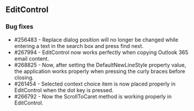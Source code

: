 ## EditControl

### Bug fixes

* \#256483 - Replace dialog position will no longer be changed while entering a text in the search box and press find next.
* \#267994 - EditControl now works perfectly when copying Outlook 365 email content.
* \#268825 - Now, after setting the DefaultNewLineStyle property value, the application works properly when pressing the curly braces before closing.
* \#261454 - Selected context choice item is now placed properly in EditControl when the dot key is pressed.
* \#266792 - Now the ScrollToCaret method is working properly in EditControl.


